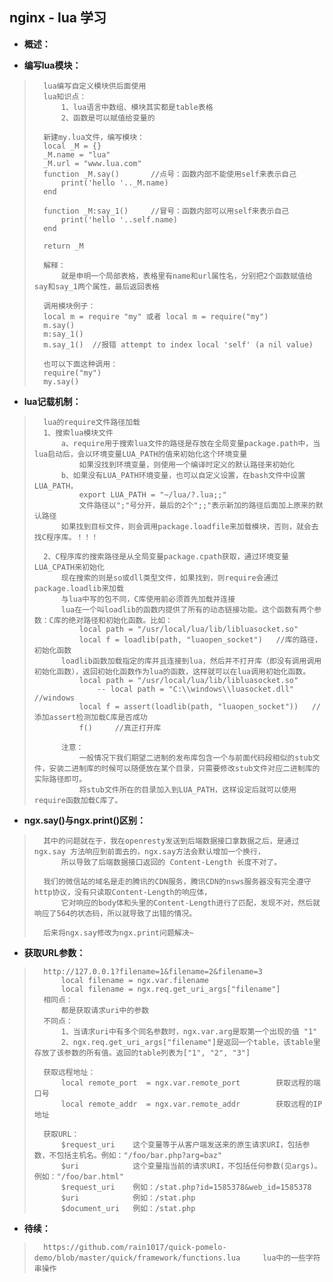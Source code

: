 ## nginx - lua 学习
- **概述：**
>
>
>
>
>
>
>
>

- **编写lua模块：**
>       lua编写自定义模块供后面使用
>       lua知识点：
>           1、lua语言中数组、模块其实都是table表格
>           2、函数是可以赋值给变量的
>
>       新建my.lua文件，编写模块：
>       local _M = {}
>       _M.name = "lua"
>       _M.url = "www.lua.com"
>       function _M.say()       //点号：函数内部不能使用self来表示自己
>           print('hello '.._M.name)
>       end
>
>       function _M:say_1()     //冒号：函数内部可以用self来表示自己
>           print('hello '..self.name)
>       end
>
>       return _M
>
>       解释：
>           就是申明一个局部表格，表格里有name和url属性名，分别把2个函数赋值给say和say_1两个属性，最后返回表格
>
>       调用模块例子：
>       local m = require "my" 或者 local m = require("my")
>       m.say()
>       m:say_1()
>       m.say_1()  //报错 attempt to index local 'self' (a nil value)
>
>       也可以下面这种调用：
>       require("my")
>       my.say()
>

- **lua记载机制：**
>       lua的require文件路径加载
>       1、搜索lua模块文件
>           a、require用于搜索lua文件的路径是存放在全局变量package.path中，当lua启动后，会以环境变量LUA_PATH的值来初始化这个环境变量
>               如果没找到环境变量，则使用一个编译时定义的默认路径来初始化
>           b、如果没有LUA_PATH环境变量，也可以自定义设置，在bash文件中设置LUA_PATH，
>               export LUA_PATH = "~/lua/?.lua;;"
>               文件路径以";"号分开，最后的2个";;"表示新加的路径后面加上原来的默认路径
>           如果找到目标文件，则会调用package.loadfile来加载模块，否则，就会去找C程序库。！！！
>
>       2、C程序库的搜索路径是从全局变量package.cpath获取，通过环境变量LUA_CPATH来初始化
>           现在搜索的则是so或dll类型文件，如果找到，则require会通过package.loadlib来加载
>           与lua中写的包不同，C库使用前必须首先加载并连接
>           lua在一个叫loadlib的函数内提供了所有的动态链接功能。这个函数有两个参数：C库的绝对路径和初始化函数。比如：
>               local path = "/usr/local/lua/lib/libluasocket.so"
>               local f = loadlib(path, "luaopen_socket")   //库的路径，初始化函数
>           loadlib函数加载指定的库并且连接到lua，然后并不打开库（即没有调用调用初始化函数），返回初始化函数作为lua的函数，这样就可以在lua调用初始化函数。
>               local path = "/usr/local/lua/lib/libluasocket.so"
>                   -- local path = "C:\\windows\\luasocket.dll"    //windows
>               local f = assert(loadlib(path, "luaopen_socket"))   //添加assert检测加载C库是否成功
>               f()     //真正打开库
>
>           注意：
>               一般情况下我们期望二进制的发布库包含一个与前面代码段相似的stub文件，安装二进制库的时候可以随便放在某个目录，只需要修改stub文件对应二进制库的实际路径即可。
>               将stub文件所在的目录加入到LUA_PATH，这样设定后就可以使用require函数加载C库了。
>
>
>

- **ngx.say()与ngx.print()区别：**
>       其中的问题就在于，我在openresty发送到后端数据接口拿数据之后，是通过 ngx.say 方法响应到前面去的，ngx.say方法会默认增加一个换行，
>           所以导致了后端数据接口返回的 Content-Length 长度不对了。
>
>       我们的微信站的域名是走的腾讯的CDN服务，腾讯CDN的nsws服务器没有完全遵守http协议，没有只读取Content-Length的响应体，
>           它对响应的body体和头里的Content-Length进行了匹配，发现不对，然后就响应了564的状态码，所以就导致了出错的情况。
>
>       后来将ngx.say修改为ngx.print问题解决~
>

- **获取URL参数：**
>       http://127.0.0.1?filename=1&filename=2&filename=3
>           local filename = ngx.var.filename
>           local filename = ngx.req.get_uri_args["filename"]
>       相同点：
>           都是获取请求uri中的参数
>       不同点：
>           1、当请求uri中有多个同名参数时，ngx.var.arg是取第一个出现的值 "1"
>           2、ngx.req.get_uri_args["filename"]是返回一个table，该table里存放了该参数的所有值。返回的table列表为["1", "2", "3"]
>
>       获取远程地址：
>           local remote_port  = ngx.var.remote_port        获取远程的端口号
>           local remote_addr  = ngx.var.remote_addr        获取远程的IP地址
>
>       获取URL：
>           $request_uri    这个变量等于从客户端发送来的原生请求URI，包括参数，不包括主机名。例如："/foo/bar.php?arg=baz"
>           $uri            这个变量指当前的请求URI，不包括任何参数(见args)。例如："/foo/bar.html"
>           $request_uri    例如：/stat.php?id=1585378&web_id=1585378
>           $uri            例如：/stat.php
>           $document_uri   例如：/stat.php
>
>


- **待续：**
>       https://github.com/rain1017/quick-pomelo-demo/blob/master/quick/framework/functions.lua     lua中的一些字符串操作
>
>
>
>
>
>
>
>
>
>
>
>
>
>
>
>
>
>
>
>
>
